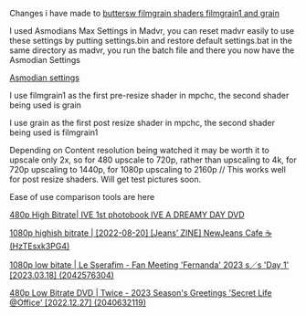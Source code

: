 Changes i have made to [buttersw filmgrain shaders filmgrain1 and grain](https://github.com/butterw/bShaders)

I used Asmodians Max Settings in Madvr, you can reset madvr easily to use these settings by putting settings.bin and restore default settings.bat in the same directory as madvr, you run the batch file and there you now have the Asmodian Settings

[Asmodian settings](https://forum.doom9.org/showthread.php?p=1709814#post1709814)

I use filmgrain1 as the first pre-resize shader in mpchc, the second shader being used is grain

I use grain as the first post resize shader in mpchc, the second shader being used is filmgrain1

Depending on Content resolution being watched it may be worth it to upscale only 2x, so for 480 upscale to 720p, rather than upscaling to 4k, for 720p upscaling to 1440p, for 1080p upscaling to 2160p // This works well for post resize shaders. Will get test pictures soon.

Ease of use comparison tools are here 

[480p High Bitrate| IVE 1st photobook IVE A DREAMY DAY DVD](https://imgsli.com/MjMwODI4)


[1080p highish bitrate | [2022-08-20] [Jeans’ ZINE] NewJeans Cafe ☕️ (HzTEsxk3PG4)](https://imgsli.com/MjMwODMw)

[1080p low bitate | Le Sserafim - Fan Meeting 'Fernanda' 2023 s／s 'Day 1' [2023.03.18] (2042576304)](https://imgsli.com/MjMwODMx)

[480p Low Bitrate DVD | Twice - 2023 Season's Greetings 'Secret Life @Office' [2022.12.27] (2040632119)](https://imgsli.com/MjMwOTM4)


